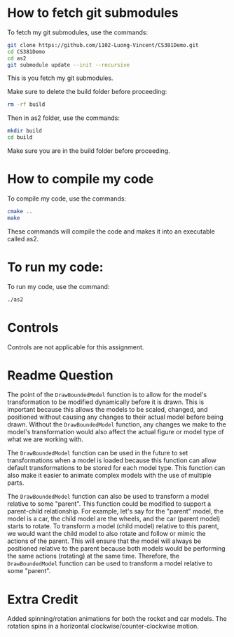 # How to fetch git submodules
To fetch my git submodules, use the commands:
```bash
git clone https://github.com/1102-Luong-Vincent/CS381Demo.git
cd CS381Demo
cd as2
git submodule update --init --recursive
```
This is you fetch my git submodules.

Make sure to delete the build folder before proceeding:
```bash
rm -rf build
```
Then in as2 folder, use the commands:
```bash
mkdir build
cd build
```
Make sure you are in the build folder before proceeding.

# How to compile my code 
To compile my code, use the commands:
```bash
cmake ..
make
```
These commands will compile the code and makes it into an executable called as2.

# To run my code:
To run my code, use the command:
```bash
./as2
```
# Controls
Controls are not applicable for this assignment. 

# Readme Question
The point of the `DrawBoundedModel` function is to allow for the model's transformation to be modified dynamically before it is drawn. This is important because this allows the models to be scaled, changed, and positioned without causing any changes to their actual model before being drawn. Without the `DrawBoundedModel` function, any changes we make to the model's transformation would also affect the actual figure or model type of what we are working with. 

The `DrawBoundedModel` function can be used in the future to set transformations when a model is loaded because this function can allow default transformations to be stored for each model type. This function can also make it easier to animate complex models with the use of multiple parts. 

The `DrawBoundedModel` function can also be used to transform a model relative to some "parent". This function could be modified to support a parent-child relationship. For example, let's say for the "parent" model, the model is a car, the child model are the wheels, and the car (parent model) starts to rotate. To transform a model (child model) relative to this parent, we would want the child model to also rotate and follow or mimic the actions of the parent. This will ensure that the model will always be positioned relative to the parent because both models would be performing the same actions (rotating) at the same time. Therefore, the `DrawBoundedModel` function can be used to transform a model relative to some "parent".

# Extra Credit
Added spinning/rotation animations for both the rocket and car models. The rotation spins in a horizontal clockwise/counter-clockwise motion. 